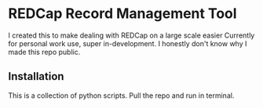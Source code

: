 # REDCap Record Management Tool

I created this to make dealing with REDCap on a large scale easier
Currently for personal work use, super in-development. I honestly don't know why
I made this repo public.

## Installation

This is a collection of python scripts. Pull the repo and run in terminal.

